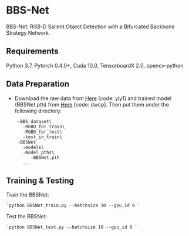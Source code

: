 # BBS-Net
BBS-Net: RGB-D Salient Object Detection with
a Bifurcated Backbone Strategy Network

## Requirements

Python 3.7, Pytorch 0.4.0+, Cuda 10.0, TensorboardX 2.0, opencv-python

## Data Preparation

 - Download the raw data from [Here](https://pan.baidu.com/s/1SxBjlTF4Tb74WjuDsRmM3w) [code: yiy1] and trained model (BBSNet.pth) from [Here](https://pan.baidu.com/s/1Fn-Hvdou4DDWcgeTtx081g) [code: dwcp]. Then put them under the following directory:
 
        -BBS_dataset\ 
          -RGBD_for_train\  
          -RGBD_for_test\
          -test_in_train\
        -BBSNet
          -models\
          -model_pths\
             -BBSNet.pth
          ...
            
## Training & Testing

Train the BBSNet:

    `python BBSNet_train.py --batchsize 10 --gpu_id 0 `

Test the BBSNet:

    `python BBSNet_test.py --batchsize 10 --gpu_id 0 `